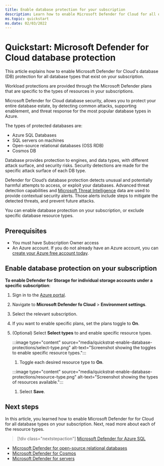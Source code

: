 ```yaml
---
title: Enable database protection for your subscription
description: Learn how to enable Microsoft Defender for Cloud for all of you database types for your entire subscription. 
ms.topic: quickstart
ms.date: 02/03/2022
---
```


# Quickstart: Microsoft Defender for Cloud database protection

This article explains how to enable Microsoft Defender for Cloud's database (DB) protection for all database types that exist on your subscription.

Workload protections are provided through the Microsoft Defender plans that are specific to the types of resources in your subscriptions.

Microsoft Defender for Cloud database security, allows you to protect your entire database estate, by detecting common attacks, supporting enablement, and threat response for the most popular database types in Azure.

The types of protected databases are: 

- Azure SQL Databases 
- SQL servers on machines 
- Open-source relational databases (OSS RDB) 
- Cosmos DB

Database provides protection to engines, and data types, with different attack surface, and security risks. Security detections are made for the specific attack surface of each DB type.  

Defender for Cloud’s database protection detects unusual and potentially harmful attempts to access, or exploit your databases. Advanced threat detection capabilities and [Microsoft Threat Intelligence](https://www.microsoft.com/insidetrack/microsoft-uses-threat-intelligence-to-protect-detect-and-respond-to-threats) data are used to provide contextual security alerts. Those alerts include steps to mitigate the detected threats, and prevent future attacks. 

You can enable database protection on your subscription, or exclude specific database resource types. 

## Prerequisites

- You must have Subscription Owner access
- An Azure account. If you do not already have an Azure account, you can [create your Azure free account today](https://azure.microsoft.com/free/).

## Enable database protection on your subscription

**To enable Defender for Storage for individual storage accounts under a specific subscription**:

1. Sign in to the [Azure portal](https://ms.portal.azure.com).

1. Navigate to **Microsoft Defender fo Cloud** > **Environment settings**.

1. Select the relevant subscription.

1. If you want to enable specific plans, set the plans toggle to **On**.

1. (Optional) Select **Select types** to and enable specific resource types.

    :::image type="content" source="media/quickstrat-enable-database-protections/select-type.png" alt-text="Screenshot showing the toggles to enable specific resource types.":::

    1. Toggle each desired resource type to **On**.
    
    :::image type="content" source="media/quickstrat-enable-database-protections/resource-type.png" alt-text="Screenshot showing the types of resources available.":::

    1. Select **Save**.

## Next steps

In this article, you learned how to enable Microsoft Defender for for Cloud for all database types on your subscription. Next, read more about each of the resource types.

> [!div class="nextstepaction"]
> [Microsoft Defender for Azure SQL](defender-for-sql-introduction.md)

- [Microsoft Defender for open-source relational databases](defender-for-databases-introduction.md)
- [Microsoft Defender for Cosmos](concept-defender-for-cosmos.md)
- [Microsoft Defender for servers](defender-for-sql-usage.md)
